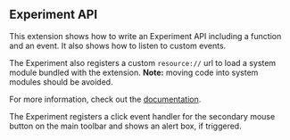 ## Experiment API

This extension shows how to write an Experiment API including a function and an
event. It also shows how to listen to custom events. 

The Experiment also registers a custom `resource://` url to load a system module
bundled with the extension.
**Note:** moving code into system modules should be avoided.

For more information, check out the [documentation](https://thunderbird-webextensions.readthedocs.io/en/latest/how-to/experiments.html).

The Experiment registers a click event handler for the secondary mouse button on
the main toolbar and shows an alert box, if triggered. 

